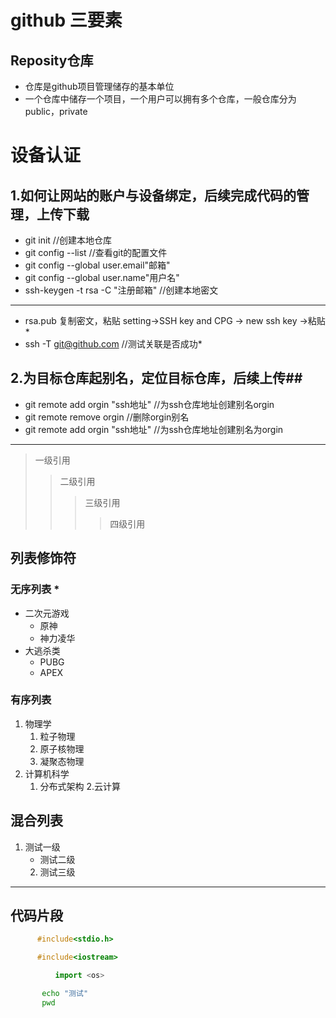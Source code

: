 # github 三要素<br>
## Reposity仓库<br>
* 仓库是github项目管理储存的基本单位<br>
* 一个仓库中储存一个项目，一个用户可以拥有多个仓库，一般仓库分为public，private<br>





# 设备认证<br>
## 1.如何让网站的账户与设备绑定，后续完成代码的管理，上传下载<br>
* git init                                    //创建本地仓库<br>
* git config --list                           //查看git的配置文件<br>
* git config --global user.email"邮箱"<br>
* git config --global user.name"用户名"<br>
* ssh-keygen -t rsa -C "注册邮箱"            //创建本地密文<br>
---
* rsa.pub 复制密文，粘贴 setting->SSH key and CPG -> new ssh key ->粘贴*<br>
* ssh -T git@github.com                       //测试关联是否成功*<br>

## 2.为目标仓库起别名，定位目标仓库，后续上传##<br>
* git remote add orgin "ssh地址"             //为ssh仓库地址创建别名orgin<br>
* git remote remove orgin                    //删除orgin别名<br>
* git remote add orgin "ssh地址"             //为ssh仓库地址创建别名为orgin<br> 

---
> 一级引用
>> 二级引用
>>>三级引用
>>>>四级引用

## 列表修饰符
### 无序列表 \*
* 二次元游戏
  * 原神
   * 神力凌华
* 大逃杀类
  * PUBG
  * APEX
### 有序列表
1. 物理学
   1. 粒子物理
   2. 原子核物理
   3. 凝聚态物理
2. 计算机科学
   1. 分布式架构
   2.云计算
## 混合列表
1. 测试一级
   * 测试二级
   2. 测试三级
---
## 代码片段
```c
      #include<stdio.h>
```

```cpp
      #include<iostream>
```

``` python
          import <os>
```

```bash
       echo "测试"
       pwd
```


